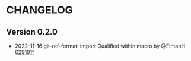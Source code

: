 # CHANGELOG

## Version 0.2.0

* 2022-11-16 git-ref-format: import Qualified within macro by @FintanH
[629191f](https://github.com/radicle-dev/radicle-git/commit/629191f55afe77c00808cfe3d6f35d4cff1f4f73)
